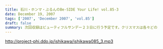```yaml
---
title: 石川・ホンマ・ぶるんのBe-SIDE Your Life! vol.85-3
date: December 19, 2007
tags: ['2007', 'December 2007', 'vol.85']
draft: false
summary: 次回収録はビューティフルサンデー２３日に行う予定です。クリスマスは各々どのように過ごすのか・・・年末のビーサイもよろしくです。NAMAE
---
```


http://project-phi.ddo.jp/ishikawa/ishikawa085_3.mp3
